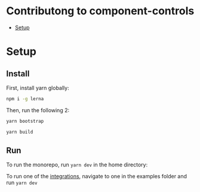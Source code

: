# Contributong to component-controls

- [Setup](#setup)

# Setup

## Install

First, install yarn globally:

```sh
npm i -g lerna
```

Then, run the following 2:

```sh
yarn bootstrap
```

```sh
yarn build
```

## Run

To run the monorepo, run `yarn dev` in the home directory:

To run one of the [integrations](https://github.com/ccontrols/component-controls#integrations), navigate to one in the examples folder and run `yarn dev`
